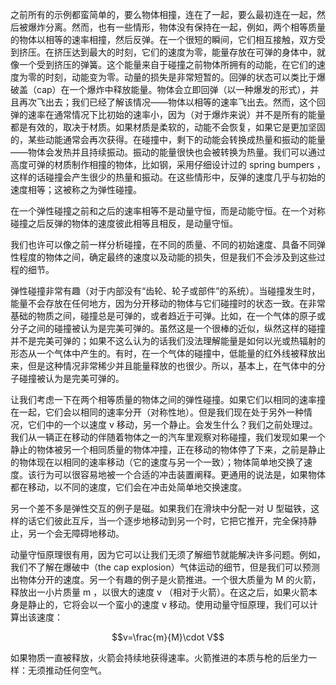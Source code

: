 之前所有的示例都蛮简单的，要么物体相撞，连在了一起，要么最初连在一起，然后被爆炸分离。然而，也有一些情形，物体没有保持在一起，例如，两个相等质量的物体以相等的速率相撞，然后反弹。在一个很短的瞬间，它们相互接触，双方受到挤压。在挤压达到最大的时刻，它们的速度为零，能量存放在可弹的身体中，就像一个受到挤压的弹簧。这个能量来自于碰撞之前物体所拥有的动能，在它们的速度为零的时刻，动能变为零。动量的损失是非常短暂的。回弹的状态可以类比于爆破盖（cap）在一个爆炸中释放能量。物体会立即回弹（以一种爆发的形式），并且再次飞出去；我们已经了解该情况——物体以相等的速率飞出去。然而，这个回弹的速率在通常情况下比初始的速率小，因为（对于爆炸来说）并不是所有的能量都是有效的，取决于材质。如果材质是柔软的，动能不会恢复，如果它是更加坚固的，某些动能通常会再次获得。在碰撞中，剩下的动能会转换成热量和振动的能量——物体会发热并且持续振动。振动的能量很快也会被转换为热量。我们可以通过高度可弹的材质制作相撞的物体，比如钢，采用仔细设计过的 spring bumpers ，这样的话碰撞会产生很少的热量和振动。在这些情形中，反弹的速度几乎与初始的速度相等；这被称之为弹性碰撞。

在一个弹性碰撞之前和之后的速率相等不是动量守恒，而是动能守恒。在一个对称碰撞之后反弹的物体的速度彼此相等且相反，是动量守恒。

我们也许可以像之前一样分析碰撞，在不同的质量、不同的初始速度、具备不同弹性程度的物体之间，确定最终的速度以及动能的损失，但是我们不会涉及到这些过程的细节。

弹性碰撞非常有趣（对于内部没有“齿轮、轮子或部件”的系统）。当碰撞发生时，能量不会存放在任何地方，因为分开移动的物体与它们碰撞时的状态一致。在非常基础的物质之间，碰撞总是可弹的，或者趋近于可弹。比如，在一个气体的原子或分子之间的碰撞被认为是完美可弹的。虽然这是一个很棒的近似，纵然这样的碰撞并不是完美可弹的；如果不这么认为的话我们没法理解能量是如何以光或热辐射的形态从一个气体中产生的。有时，在一个气体的碰撞中，低能量的红外线被释放出来，但是这种情况非常稀少并且能量释放的也很少。所以，基本上，在气体中的分子碰撞被认为是完美可弹的。

让我们考虑一下在两个相等质量的物体之间的弹性碰撞。如果它们以相同的速率撞在一起，它们会以相同的速率分开（对称性地）。但是我们现在处于另外一种情况，它们中的一个以速度 v 移动，另一个静止。会发生什么？我们之前处理过。我们从一辆正在移动的伴随着物体之一的汽车里观察对称碰撞，我们发现如果一个静止的物体被另一个相同质量的物体冲撞，正在移动的物体停了下来，之前是静止的物体现在以相同的速率移动（它的速度与另一个一致）；物体简单地交换了速度。该行为可以很容易地被一个合适的冲击装置阐释。更通用的说法是，如果物体都在移动，以不同的速度，它们会在冲击处简单地交换速度。

另一个差不多是弹性交互的例子是磁。如果我们在滑块中分配一对 U 型磁铁，这样的话它们彼此互斥，当一个逐步地移动到另一个时，它把它推开，完全保持静止，另一个会无障碍地移动。

动量守恒原理很有用，因为它可以让我们无须了解细节就能解决许多问题。例如，我们不了解在爆破中（the cap explosion）气体运动的细节，但是我们可以预测出物体分开的速度。另一个有趣的例子是火箭推进。一个很大质量为 M 的火箭，释放出一小片质量 m ，以很大的速度 v （相对于火箭）。在这之后，如果火箭本身是静止的，它将会以一个蛮小的速度 v 移动。使用动量守恒原理，我们可以计算出该速度：

$$v=\frac{m}{M}\cdot V$$

如果物质一直被释放，火箭会持续地获得速率。火箭推进的本质与枪的后坐力一样：无须推动任何空气。

